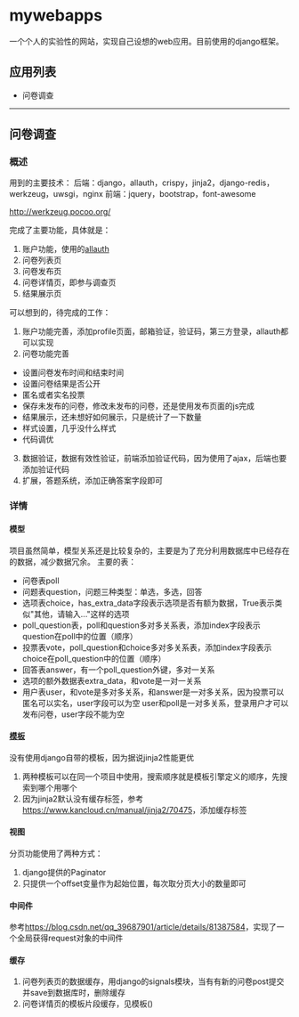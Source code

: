 # mywebapps
一个个人的实验性的网站，实现自己设想的web应用。目前使用的django框架。
## 应用列表
* 问卷调查

---

## 问卷调查
### 概述
用到的主要技术：
后端：django，allauth，crispy，jinja2，django-redis，werkzeug，uwsgi，nginx
前端：jquery，bootstrap，font-awesome

http://werkzeug.pocoo.org/


完成了主要功能，具体就是：

1. 账户功能，使用的[allauth](https://github.com/pennersr/django-allauth)
2. 问卷列表页
3. 问卷发布页
4. 问卷详情页，即参与调查页
5. 结果展示页

可以想到的，待完成的工作：

1. 账户功能完善，添加profile页面，邮箱验证，验证码，第三方登录，allauth都可以实现
2. 问卷功能完善

  * 设置问卷发布时间和结束时间
  * 设置问卷结果是否公开
  * 匿名或者实名投票
  * 保存未发布的问卷，修改未发布的问卷，还是使用发布页面的js完成
  * 结果展示，还未想好如何展示，只是统计了一下数量
  * 样式设置，几乎没什么样式
  * 代码调优
  
3. 数据验证，数据有效性验证，前端添加验证代码，因为使用了ajax，后端也要添加验证代码
4. 扩展，答题系统，添加正确答案字段即可

### 详情

#### 模型
项目虽然简单，模型关系还是比较复杂的，主要是为了充分利用数据库中已经存在的数据，减少数据冗余。
主要的表：

  * 问卷表poll
  * 问题表question，问题三种类型：单选，多选，回答
  * 选项表choice，has_extra_data字段表示选项是否有额为数据，True表示类似"其他，请输入..."这样的选项
  * poll_question表，poll和question多对多关系表，添加index字段表示question在poll中的位置（顺序）
  * 投票表vote，poll_question和choice多对多关系表，添加index字段表示choice在poll_question中的位置（顺序）
  * 回答表answer，有一个poll_question外键，多对一关系
  * 选项的额外数据表extra_data，和vote是一对一关系
  * 用户表user，和vote是多对多关系，和answer是一对多关系，因为投票可以匿名可以实名，user字段可以为空
    user和poll是一对多关系，登录用户才可以发布问卷，user字段不能为空

#### [模板]()
没有使用django自带的模板，因为据说jinja2性能更优

1. 两种模板可以在同一个项目中使用，搜索顺序就是模板引擎定义的顺序，先搜索到哪个用哪个
2. 因为jinja2默认没有缓存标签，参考<https://www.kancloud.cn/manual/jinja2/70475>，添加缓存标签

#### 视图
分页功能使用了两种方式：

1. django提供的Paginator
2. 只提供一个offset变量作为起始位置，每次取分页大小的数量即可

#### 中间件
参考<https://blog.csdn.net/qq_39687901/article/details/81387584>，实现了一个全局获得request对象的中间件

#### 缓存
1. 问卷列表页的数据缓存，用django的signals模块，当有有新的问卷post提交并save到数据库时，删除缓存
2. 问卷详情页的模板片段缓存，见模板()




  
